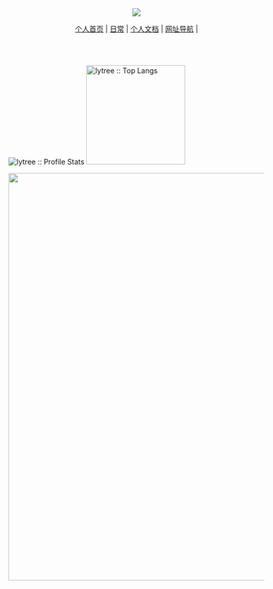 <p align="center">
<img src="https://capsule-render.vercel.app/api?type=waving&color=timeGradient&height=300&&section=header&text=Hi&fontSize=90&fontAlign=50&fontAlignY=30&desc=码代码日常&descAlign=50&descSize=30&descAlignY=60&animation=twinkling" />
</p>

<p align="center">
<a href="http://prideyang.top/">个人首页</a> | <a href="http://blog.prideyang.top/">日常</a> | <a href="http://doc.prideyang.top/">个人文档</a> | <a href="http://nav.prideyang.top/">网址导航</a> |
</p>

<br />
<br />
<p align="left">
  <img heigth="195" src="https://github-readme-stats.vercel.app/api?username=lytree&show_icons=true&theme=synthwave" alt="lytree :: Profile Stats" />
  <img height="195" src="https://github-readme-stats.vercel.app/api/top-langs/?username=lytree&langs_count=10&theme=synthwave&layout=compact" alt="lytree :: Top Langs" />
</p>



<p align="center"> <img width="800" src="https://github-readme-activity-graph.vercel.app/graph?username=lytree&theme=github-compact&hide_border=true&area=true" /> </p>










